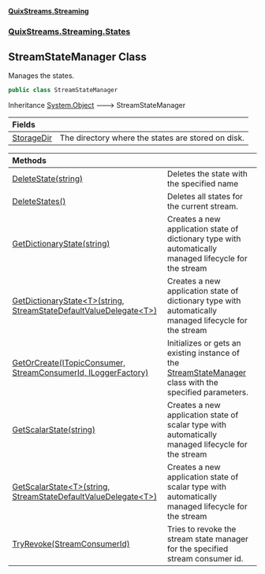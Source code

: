 #### [QuixStreams.Streaming](index.md 'index')
### [QuixStreams.Streaming.States](QuixStreams.Streaming.States.md 'QuixStreams.Streaming.States')

## StreamStateManager Class

Manages the states.

```csharp
public class StreamStateManager
```

Inheritance [System.Object](https://docs.microsoft.com/en-us/dotnet/api/System.Object 'System.Object') &#129106; StreamStateManager

| Fields | |
| :--- | :--- |
| [StorageDir](StreamStateManager.StorageDir.md 'QuixStreams.Streaming.States.StreamStateManager.StorageDir') | The directory where the states are stored on disk. |

| Methods | |
| :--- | :--- |
| [DeleteState(string)](StreamStateManager.DeleteState(string).md 'QuixStreams.Streaming.States.StreamStateManager.DeleteState(string)') | Deletes the state with the specified name |
| [DeleteStates()](StreamStateManager.DeleteStates().md 'QuixStreams.Streaming.States.StreamStateManager.DeleteStates()') | Deletes all states for the current stream. |
| [GetDictionaryState(string)](StreamStateManager.GetDictionaryState(string).md 'QuixStreams.Streaming.States.StreamStateManager.GetDictionaryState(string)') | Creates a new application state of dictionary type with automatically managed lifecycle for the stream |
| [GetDictionaryState&lt;T&gt;(string, StreamStateDefaultValueDelegate&lt;T&gt;)](StreamStateManager.GetDictionaryState_T_(string,StreamStateDefaultValueDelegate_T_).md 'QuixStreams.Streaming.States.StreamStateManager.GetDictionaryState<T>(string, QuixStreams.Streaming.States.StreamStateDefaultValueDelegate<T>)') | Creates a new application state of dictionary type with automatically managed lifecycle for the stream |
| [GetOrCreate(ITopicConsumer, StreamConsumerId, ILoggerFactory)](StreamStateManager.GetOrCreate(ITopicConsumer,StreamConsumerId,ILoggerFactory).md 'QuixStreams.Streaming.States.StreamStateManager.GetOrCreate(QuixStreams.Streaming.ITopicConsumer, QuixStreams.Streaming.Models.StreamConsumerId, Microsoft.Extensions.Logging.ILoggerFactory)') | Initializes or gets an existing instance of the [StreamStateManager](StreamStateManager.md 'QuixStreams.Streaming.States.StreamStateManager') class with the specified parameters. |
| [GetScalarState(string)](StreamStateManager.GetScalarState(string).md 'QuixStreams.Streaming.States.StreamStateManager.GetScalarState(string)') | Creates a new application state of scalar type with automatically managed lifecycle for the stream |
| [GetScalarState&lt;T&gt;(string, StreamStateDefaultValueDelegate&lt;T&gt;)](StreamStateManager.GetScalarState_T_(string,StreamStateDefaultValueDelegate_T_).md 'QuixStreams.Streaming.States.StreamStateManager.GetScalarState<T>(string, QuixStreams.Streaming.States.StreamStateDefaultValueDelegate<T>)') | Creates a new application state of scalar type with automatically managed lifecycle for the stream |
| [TryRevoke(StreamConsumerId)](StreamStateManager.TryRevoke(StreamConsumerId).md 'QuixStreams.Streaming.States.StreamStateManager.TryRevoke(QuixStreams.Streaming.Models.StreamConsumerId)') | Tries to revoke the stream state manager for the specified stream consumer id. |
